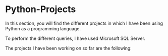 # Python-Projects

In this section, you will find the different projects in which I have been using Python as a programming language.

To perform the different queries, I have used Microsoft SQL Server.

The projects I have been working on so far are the following:

